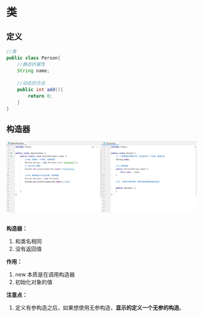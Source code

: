 # 类

## 定义

```java
//类
public class Person{
    //静态的属性
    String name;
    
    //动态的方法
    public int add(){
        return 0;
    }
}
```



## 构造器

![image-20210706110241148](../../../Picture/image-构造器.png)

```java

```

**构造器：**

1. 和类名相同
2. 没有返回值

**作用：**

1. new 本质是在调用构造器
2. 初始化对象的值

**注意点：**

1. 定义有参构造之后，如果想使用无参构造，**显示的定义一个无参的构造**。
